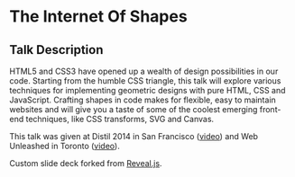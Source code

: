 # The Internet Of Shapes

## Talk Description
HTML5 and CSS3 have opened up a wealth of design possibilities in our code. Starting from the humble CSS triangle, this talk will explore various techniques for implementing geometric designs with pure HTML, CSS and JavaScript. Crafting shapes in code makes for flexible, easy to maintain websites and will give you a taste of some of the coolest emerging front-end techniques, like CSS transforms, SVG and Canvas.

This talk was given at Distil 2014 in San Francisco ([video](http://vimeo.com/105185884)) and Web Unleashed in Toronto ([video](https://www.youtube.com/watch?v=FzB6SGrpg8M)).

Custom slide deck forked from [Reveal.js](https://github.com/hakimel/reveal.js/).
